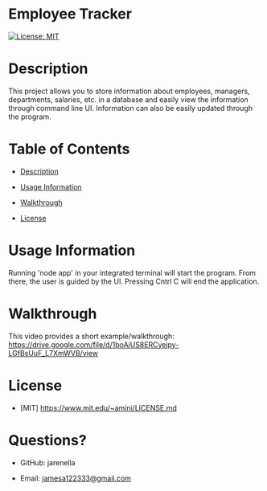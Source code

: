 # Employee Tracker

[![License: MIT](https://img.shields.io/badge/License-MIT-yellow.svg)](https://opensource.org/licenses/MIT)

# Description

This project allows you to store information about employees, managers, departments, salaries, etc. in a database and easily view the information through command line UI. Information can also be easily updated through the program.

# Table of Contents

- [Description](#Description)

- [Usage Information](#Usage-Information)

- [Walkthrough](#Walkthrough)

- [License](#License)

# Usage Information

Running 'node app' in your integrated terminal will start the program. From there, the user is guided by the UI. Pressing Cntrl C will end the application.

# Walkthrough

This video provides a short example/walkthrough: https://drive.google.com/file/d/1boAjUS8ERCyejpy-LGfBsUuF_L7XmWVB/view

# License
    
- [MIT] https://www.mit.edu/~amini/LICENSE.md


# Questions?

- GitHub: jarenella

- Email: jamesa122333@gmail.com
